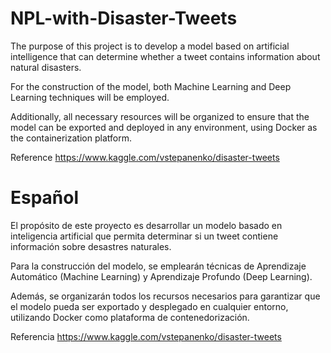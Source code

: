 # NPL-with-Disaster-Tweets
The purpose of this project is to develop a model based on artificial intelligence that can determine whether a tweet contains information about natural disasters.

For the construction of the model, both Machine Learning and Deep Learning techniques will be employed.

Additionally, all necessary resources will be organized to ensure that the model can be exported and deployed in any environment, using Docker as the containerization platform.

Reference
    https://www.kaggle.com/vstepanenko/disaster-tweets

# Español
El propósito de este proyecto es desarrollar un modelo basado en inteligencia artificial que permita determinar si un tweet contiene información sobre desastres naturales.

Para la construcción del modelo, se emplearán técnicas de Aprendizaje Automático (Machine Learning) y Aprendizaje Profundo (Deep Learning).

Además, se organizarán todos los recursos necesarios para garantizar que el modelo pueda ser exportado y desplegado en cualquier entorno, utilizando Docker como plataforma de contenedorización.

Referencia
    https://www.kaggle.com/vstepanenko/disaster-tweets